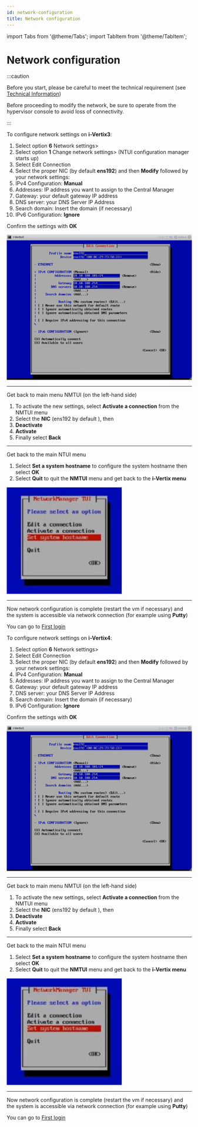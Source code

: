 ```yaml
---
id: network-configuration
title: Network configuration
---
```


import Tabs from '@theme/Tabs';
import TabItem from '@theme/TabItem';

# Network configuration

:::caution

Before you start, please be careful to meet the technical requirement (see [Technical Information](../before-you-start/technical-information.md))

Before proceeding to modify the network, be sure to operate from the hypervisor console to avoid loss of connectivity.

:::

<Tabs>
<TabItem value="i-Vertix3" label="i-Vertix3 (Central & Poller)" default>

To configure network settings on **i-Vertix3**:
1. Select option **6** Network settings>
2. Select option **1** Change network settings> (NTUI configuration manager starts up)
3. Select Edit Connection
4. Select the proper NIC (by default **ens192**) and then **Modify** followed by your network settings:
5. IPv4 Configuration: **Manual**
6. Addresses: IP address you want to assign to the Central Manager
7. Gateway: your default gateway IP address
8. DNS server: your DNS Server IP Address
9. Search domain: Insert the domain (if necessary)
10. IPv6 Configuration: **Ignore**

Confirm the settings with **OK**

![NMTUI](../../assets/setup-startup-central-poller/nmtui.png)


---

Get back to main menu NMTUI (on the left-hand side)

1. To activate the new settings, select **Activate a connection** from the NMTUI menu
2. Select the **NIC** (ens192 by default ), then
3. **Deactivate**
4. **Activate**
5. Finally select **Back**

---

Get back to the main NTUI menu
1. Select **Set a system hostname** to configure the system hostname then select **OK**
2. Select **Quit** to quit the **NMTUI** menu and get back to the **i-Vertix menu**

![NMTUI2](../../assets/setup-startup-central-poller/nmtui2.png)

---

Now network configuration is complete (restart the vm if necessary) and the system is accessible via network connection (for example using **Putty**)

You can go to [First login](first-login.md)

</TabItem>
<TabItem value="i-Vertix4" label="i-Vertix4 (Poller)">

To configure network settings on **i-Vertix4**:

1. Select option **6** Network settings>
2. Select Edit Connection
3. Select the proper NIC (by default **ens192**) and then **Modify** followed by your network settings:
4. IPv4 Configuration: **Manual**
5. Addresses: IP address you want to assign to the Central Manager
6. Gateway: your default gateway IP address
7. DNS server: your DNS Server IP Address
8. Search domain: Insert the domain (if necessary)
9. IPv6 Configuration: **Ignore**

Confirm the settings with **OK**

![NMTUI](../../assets/setup-startup-central-poller/nmtui.png)


---

Get back to main menu NMTUI (on the left-hand side)

1. To activate the new settings, select **Activate a connection** from the NMTUI menu
2. Select the **NIC** (ens192 by default ), then
3. **Deactivate**
4. **Activate**
5. Finally select **Back**

---

Get back to the main NTUI menu
1. Select **Set a system hostname** to configure the system hostname then select **OK**
2. Select **Quit** to quit the **NMTUI** menu and get back to the **i-Vertix menu**

![NMTUI2](../../assets/setup-startup-central-poller/nmtui2.png)

---

Now network configuration is complete (restart the vm if necessary) and the system is accessible via network connection (for example using **Putty**)

You can go to [First login](first-login.md)

</TabItem>
</Tabs>